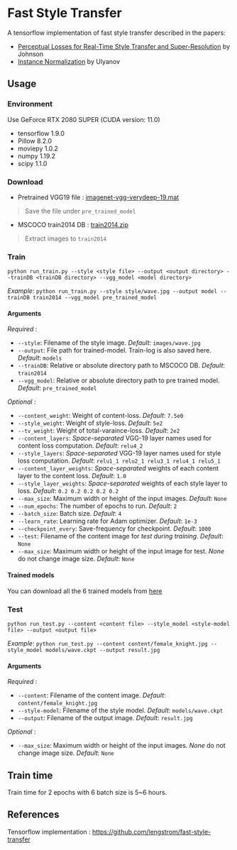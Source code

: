 # Fast Style Transfer

A tensorflow implementation of fast style transfer described in the papers:
* [Perceptual Losses for Real-Time Style Transfer and Super-Resolution](http://cs.stanford.edu/people/jcjohns/eccv16/) by Johnson
* [Instance Normalization](https://arxiv.org/abs/1607.08022) by Ulyanov
  

## Usage

### Environment
Use GeForce RTX 2080 SUPER (CUDA version: 11.0)

* tensorflow         1.9.0 
* Pillow             8.2.0
* moviepy            1.0.2
* numpy              1.19.2
* scipy              1.1.0


### Download
* Pretrained VGG19 file : [imagenet-vgg-verydeep-19.mat](http://www.vlfeat.org/matconvnet/models/imagenet-vgg-verydeep-19.mat) 
> Save the file under `pre_trained_model` 
* MSCOCO train2014 DB : [train2014.zip](http://msvocds.blob.core.windows.net/coco2014/train2014.zip)  
> Extract images to `train2014`

### Train
```
python run_train.py --style <style file> --output <output directory> --trainDB <trainDB directory> --vgg_model <model directory>
```
*Example*:
`python run_train.py --style style/wave.jpg --output model --trainDB train2014 --vgg_model pre_trained_model`

#### Arguments
*Required* :  
* `--style`: Filename of the style image. *Default*: `images/wave.jpg`
* `--output`: File path for trained-model. Train-log is also saved here. *Default*: `models`
* `--trainDB`: Relative or absolute directory path to MSCOCO DB. *Default*: `train2014`
* `--vgg_model`: Relative or absolute directory path to pre trained model. *Default*: `pre_trained_model`

*Optional* :  
* `--content_weight`: Weight of content-loss. *Default*: `7.5e0`
* `--style_weight`: Weight of style-loss. *Default*: `5e2`
* `--tv_weight`: Weight of total-varaince-loss. *Default*: `2e2`
* `--content_layers`: *Space-separated* VGG-19 layer names used for content loss computation. *Default*: `relu4_2`
* `--style_layers`: *Space-separated* VGG-19 layer names used for style loss computation. *Default*: `relu1_1 relu2_1 relu3_1 relu4_1 relu5_1`
* `--content_layer_weights`: *Space-separated* weights of each content layer to the content loss. *Default*: `1.0`
* `--style_layer_weights`: *Space-separated* weights of each style layer to loss. *Default*: `0.2 0.2 0.2 0.2 0.2`
* `--max_size`: Maximum width or height of the input images. *Default*: `None`
* `--num_epochs`: The number of epochs to run. *Default*: `2`
* `--batch_size`: Batch size. *Default*: `4`
* `--learn_rate`: Learning rate for Adam optimizer. *Default*: `1e-3`
* `--checkpoint_every`: Save-frequency for checkpoint. *Default*: `1000`
* `--test`: Filename of the content image for *test during training*. *Default*: `None`
* `--max_size`: Maximum width or height of the input image for test. *None* do not change image size. *Default*: `None` 

#### Trained models
You can download all the 6 trained models from [here](https://mega.nz/#F!VEAm1CDD!ILTR1TA5zFJ_Cp9I5DRofg)

### Test  

```
python run_test.py --content <content file> --style_model <style-model file> --output <output file> 
```
*Example*:
`python run_test.py --content content/female_knight.jpg --style_model models/wave.ckpt --output result.jpg`

#### Arguments
*Required* :  
* `--content`: Filename of the content image. *Default*: `content/female_knight.jpg`
* `--style-model`: Filename of the style model. *Default*: `models/wave.ckpt`
* `--output`: Filename of the output image. *Default*: `result.jpg`  

*Optional* :  
* `--max_size`: Maximum width or height of the input images. *None* do not change image size. *Default*: `None`

## Train time

Train time for 2 epochs with 6 batch size is 5~6 hours. 

## References
Tensorflow implementation : https://github.com/lengstrom/fast-style-transfer  


